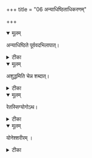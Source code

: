 +++
title = "06 अन्याधिष्ठिताधिकरणम्"

+++


<details open><summary>मूलम्</summary>

अन्याधिष्ठिते पूर्ववदभिलापात्।
</details>



<details><summary>टीका</summary>

अन्याधिष्टितव्रीह्यादौ सम्बन्धः पूर्ववत्तदा । अनुभाव्यान्तराभावात् मध्ये चाप्यवरोहतः ॥ [311]
</details>



<details open><summary>मूलम्</summary>

अशुद्धमिति चेन्न शब्दात्।
</details>



<details><summary>टीका</summary>

पश्वादि हिंसया स्वर्गं प्राप्तानां शिष्टकर्म च । अशुद्धमिति भोगश्चेत् न तत्, शुद्धमिति श्रुतेः ॥ [312]
</details>



<details open><summary>मूलम्</summary>

रेतस्सिग्योगोऽथ।
</details>



<details><summary>टीका</summary>

रेतस्सॢञ्चति तद्भूयो भवतीति श्रुतेरिह । रेतस्सिचा यथा योगो व्रीह्यादिषु तथा भवेत् ॥ [313]
</details>



<details open><summary>मूलम्</summary>

योनेश्शरीरम् ।
</details>



<details><summary>टीका</summary>

योनिप्राप्तेस्तु पश्चाद्धि शरीरं प्राप्यते पुनः । कर्मणामुपभोगाय तत्र तत्र च योनिषु ॥ [314]
</details>

